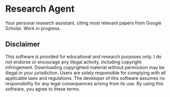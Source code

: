 # Research Agent
Your personal research assistant, citing most relevant papers from Google Scholar. Work in progress. 

## Disclaimer

This software is provided for educational and research purposes only. I do not endorse or encourage any illegal activity, including copyright infringement. Downloading copyrighted material without permission may be illegal in your jurisdiction. Users are solely responsible for complying with all applicable laws and regulations. The developer of this software assumes no responsibility for any legal consequences arising from its use. By using this software, you agree to these terms.
